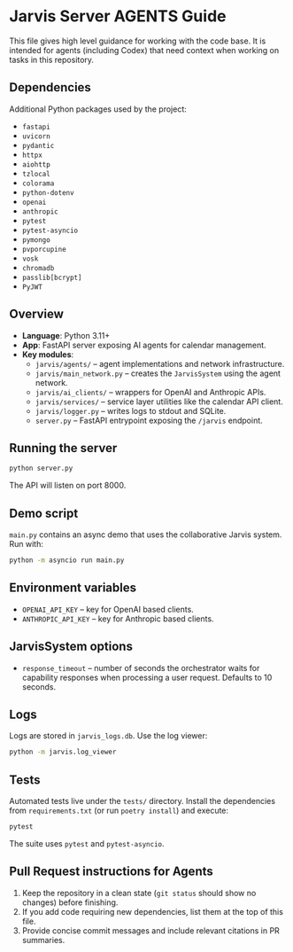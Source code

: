 # Jarvis Server AGENTS Guide

This file gives high level guidance for working with the code base. It is intended for agents (including Codex) that need context when working on tasks in this repository.

## Dependencies
Additional Python packages used by the project:
- `fastapi`
- `uvicorn`
- `pydantic`
- `httpx`
- `aiohttp`
- `tzlocal`
- `colorama`
- `python-dotenv`
- `openai`
- `anthropic`
- `pytest`
- `pytest-asyncio`
- `pymongo`
- `pvporcupine`
- `vosk`
- `chromadb`
- `passlib[bcrypt]`
- `PyJWT`

## Overview
- **Language**: Python 3.11+
- **App**: FastAPI server exposing AI agents for calendar management.
- **Key modules**:
  - `jarvis/agents/` – agent implementations and network infrastructure.
  - `jarvis/main_network.py` – creates the `JarvisSystem` using the agent network.
  - `jarvis/ai_clients/` – wrappers for OpenAI and Anthropic APIs.
  - `jarvis/services/` – service layer utilities like the calendar API client.
  - `jarvis/logger.py` – writes logs to stdout and SQLite.
  - `server.py` – FastAPI entrypoint exposing the `/jarvis` endpoint.

## Running the server
```bash
python server.py
```
The API will listen on port 8000.

## Demo script
`main.py` contains an async demo that uses the collaborative Jarvis system. Run with:
```bash
python -m asyncio run main.py
```

## Environment variables
- `OPENAI_API_KEY` – key for OpenAI based clients.
- `ANTHROPIC_API_KEY` – key for Anthropic based clients.

## JarvisSystem options
- `response_timeout` – number of seconds the orchestrator waits for
  capability responses when processing a user request. Defaults to 10 seconds.

## Logs
Logs are stored in `jarvis_logs.db`. Use the log viewer:
```bash
python -m jarvis.log_viewer
```

## Tests
Automated tests live under the `tests/` directory. Install the dependencies from
`requirements.txt` (or run `poetry install`) and execute:
```bash
pytest
```
The suite uses `pytest` and `pytest-asyncio`.

## Pull Request instructions for Agents
1. Keep the repository in a clean state (`git status` should show no changes) before finishing.
2. If you add code requiring new dependencies, list them at the top of this file.
3. Provide concise commit messages and include relevant citations in PR summaries.
